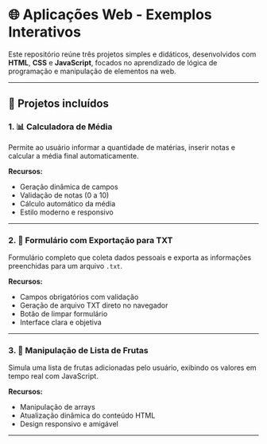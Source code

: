 # 🌐 Aplicações Web - Exemplos Interativos

Este repositório reúne três projetos simples e didáticos, desenvolvidos com **HTML**, **CSS** e **JavaScript**, focados no aprendizado de lógica de programação e manipulação de elementos na web.

---

## 📁 Projetos incluídos

### 1. 📊 Calculadora de Média
Permite ao usuário informar a quantidade de matérias, inserir notas e calcular a média final automaticamente.

**Recursos:**
- Geração dinâmica de campos
- Validação de notas (0 a 10)
- Cálculo automático da média
- Estilo moderno e responsivo

---

### 2. 📝 Formulário com Exportação para TXT
Formulário completo que coleta dados pessoais e exporta as informações preenchidas para um arquivo `.txt`.

**Recursos:**
- Campos obrigatórios com validação
- Geração de arquivo TXT direto no navegador
- Botão de limpar formulário
- Interface clara e objetiva

---

### 3. 🍎 Manipulação de Lista de Frutas
Simula uma lista de frutas adicionadas pelo usuário, exibindo os valores em tempo real com JavaScript.

**Recursos:**
- Manipulação de arrays
- Atualização dinâmica do conteúdo HTML
- Design responsivo e amigável

---


